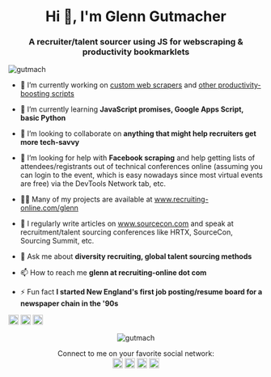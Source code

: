 <h1 align="center">Hi 👋, I'm Glenn Gutmacher</h1>
<h3 align="center">A recruiter/talent sourcer using JS for webscraping & productivity bookmarklets</h3>

<p align="left"> <img src="https://komarev.com/ghpvc/?username=gutmach" alt="gutmach" /> </p>

- 🔭 I’m currently working on [custom web scrapers](https://github.com/gutmach/sosuv) and [other productivity-boosting scripts](https://github.com/gutmach/SourceConExtras)

- 🌱 I’m currently learning **JavaScript promises, Google Apps Script, basic Python**

- 👯 I’m looking to collaborate on **anything that might help recruiters get more tech-savvy**

- 🤔 I’m looking for help with **Facebook scraping** and help getting lists of attendees/registrants out of technical conferences online (assuming you can login to the event, which is easy nowadays since most virtual events are free) via the DevTools Network tab, etc.

- 👨‍💻 Many of my projects are available at <a href="http://www.recruiting-online.com/glenn/" target=_blank>www.recruiting-online.com/glenn</a>

- 📝 I regularly write articles on <a href="https://www.sourcecon.com" target=_blank>www.sourcecon.com</a> and speak at recruitment/talent sourcing conferences like HRTX, SourceCon, Sourcing Summit, etc.

- 💬 Ask me about **diversity recruiting, global talent sourcing methods**

- 📫 How to reach me **glenn at recruiting-online dot com**

- ⚡ Fun fact **I started New England's first job posting/resume board for a newspaper chain in the '90s**

<p align="left"><img src="https://devicons.github.io/devicon/devicon.git/icons/html5/html5-original-wordmark.svg" alt="html5" width="20" height="20"/> <img src="https://devicons.github.io/devicon/devicon.git/icons/javascript/javascript-original.svg" alt="javascript" width="20" height="20"/> <img src="https://devicons.github.io/devicon/devicon.git/icons/python/python-original-wordmark.svg" alt="python" width="20" height="20"/></p><p align="center"> <img src="https://github-readme-stats.vercel.app/api?username=gutmach&show_icons=true" alt="gutmach" /> </p>

<p align="center">Connect to me on your favorite social network:<br>
<a href="https://twitter.com/gutmach" target="blank"><img align="center" src="https://cdn.jsdelivr.net/npm/simple-icons@3.0.1/icons/twitter.svg" alt="gutmach" height="20" width="20" /></a>
<a href="https://linkedin.com/in/gutmach" target="blank"><img align="center" src="https://cdn.jsdelivr.net/npm/simple-icons@3.0.1/icons/linkedin.svg" alt="gutmach" height="20" width="20" /></a>
<a href="https://stackoverflow.com/users/261323" target="blank"><img align="center" src="https://cdn.jsdelivr.net/npm/simple-icons@3.0.1/icons/stackoverflow.svg" alt="261323" height="20" width="20" /></a>
<a href="https://fb.com/glenn.gutmacher" target="blank"><img align="center" src="https://cdn.jsdelivr.net/npm/simple-icons@3.0.1/icons/facebook.svg" alt="glenn.gutmacher" height="20" width="20" /></a>
</p>
